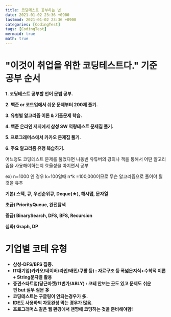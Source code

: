 ```yaml
---
title: 코딩테스트 공부하는 법
date: 2021-01-02 23:36 +0900
lastmod: 2021-01-02 23:36 +0900
categories: [CodingTest]
tags: [CodingTest]
mermaid: true
math: true
---
```


# **"이것이 취업을 위한 코딩테스트다." 기준 공부 순서**

**1. 코딩테스트 공부할 언어 문법 공부.**

**2. 백준 or 코드업에서 쉬운 문제부터 200제 풀기.**

**3. 유형별 알고리즘 이론 & 기출문제 학습.**

**4. 백준 온라인 저지에서 삼성 SW 역량테스트 문제집 풀기.**

**5. 프로그래머스에서 카카오 문제집 풀기.**

**6. 주요 알고리즘 유형 복습하기.**

어느정도 코딩테스트 문제를 풀었다면 나동빈 유튜버의 강의나 책을 통해서 어떤 알고리즘을 사용해야하는지 효율성을 따지면서 공부

ex) n=1000 인 경우 k=100일때 n*k =100,000이므로 무슨 알고리즘으로 풀어야 될 것을 유추

**기본) 스택, 큐, 우선순위큐, Deque(★), 해시맵, 문자열**

**초급) PriorityQueue, 완전탐색**

**중급) BinarySearch, DFS, BFS, Recursion**

**심화) Graph, DP**

# 기업별 코테 유형

- **삼성-DFS/BFS 집중.**
- **IT대기업(카카오/네이버/라인/배민/쿠팡 등) : 자료구조 등 폭넓은지식+수학적 이론 + String문자열 활용**
- **중견스타트업(당근마켓/11번가/ABLY) : 코테 안보는 곳도 있고 문제도 쉬운편 but 실무 질문 多**
- **코딩테스트는 구글링이 안되는경우가 多.**
- **IDE도 사용하되 자동완성 막는 경우가 많음.**
- **프로그래머스 같은 웹 환경에서 맨땅에 코딩하는 것을 준비해야함!**